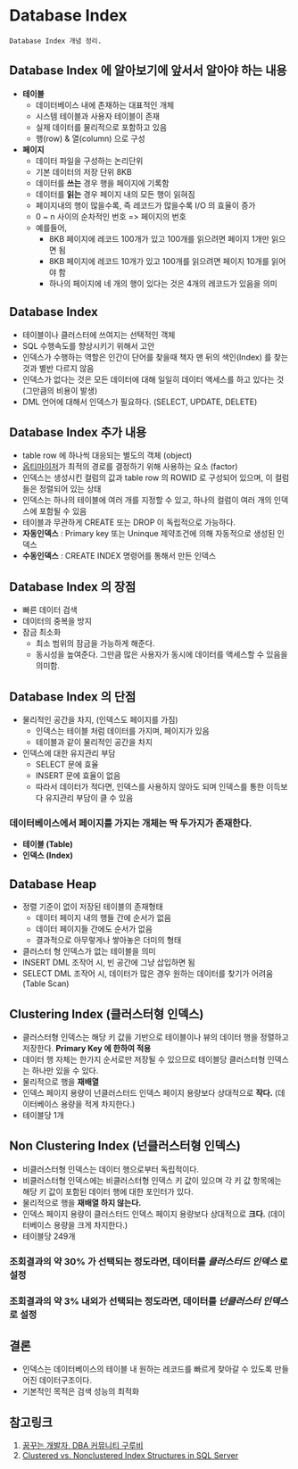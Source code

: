 # Database Index
```
Database Index 개념 정리.
```

## Database Index 에 알아보기에 앞서서 알아야 하는 내용
* __테이블__
  * 데이터베이스 내에 존재하는 대표적인 개체
  * 시스템 테이블과 사용자 테이블이 존재
  * 실제 데이터를 물리적으로 포함하고 있음
  * 행(row) & 열(column) 으로 구성
* __페이지__
  * 데이터 파일을 구성하는 논리단위
  * 기본 데이터의 저장 단위 8KB
  * 데이터를 __쓰는__ 경우 행을 페이지에 기록함
  * 데이터를 __읽는__ 경우 페이지 내의 모든 행이 읽혀짐
  * 페이지내의 행이 많을수록, 즉 레코드가 많을수록 I/O 의 효율이 증가
  * 0 ~ n 사이의 순차적인 번호 => 페이지의 번호
  * 예를들어,
    * 8KB 페이지에 레코드 100개가 있고 100개를 읽으려면 페이지 1개만 읽으면 됨
    * 8KB 페이지에 레코드 10개가 있고 100개를 읽으려면 페이지 10개를 읽어야 함
    * 하나의 페이지에 네 개의 행이 있다는 것은 4개의 레코드가 있음을 의미

## Database Index
* 테이블이나 클러스터에 쓰여지는 선택적인 객체
* SQL 수행속도를 향상시키기 위해서 고안
* 인덱스가 수행하는 역할은 인간이 단어를 찾을때 책자 맨 뒤의 색인(Index) 를 찾는것과 별반 다르지 않음
* 인덱스가 없다는 것은 모든 데이터에 대해 일일히 데이터 액세스를 하고 있다는 것 (그만큼의 비용이 발생)
* DML 언어에 대해서 인덱스가 필요하다. (SELECT, UPDATE, DELETE)

## Database Index 추가 내용
* table row 에 하나씩 대응되는 별도의 객체 (object)
* [옵티마이저](http://www.gurubee.net/lecture/2400)가 최적의 경로를 결정하기 위해 사용하는 요소 (factor)
* 인덱스는 생성시킨 컬럼의 값과 table row 의 ROWID 로 구성되어 있으며, 이 컬럼들은 정렬되어 있는 상태
* 인덱스는 하나의 테이블에 여러 개를 지정할 수 있고, 하나의 컬럼이 여러 개의 인덱스에 포함될 수 있음
* 테이블과 무관하게 CREATE 또는 DROP 이 독립적으로 가능하다.
* __자동인덱스__ : Primary key 또는 Uninque 제약조건에 의해 자동적으로 생성된 인덱스
* __수동인덱스__ : CREATE INDEX 명령어를 통해서 만든 인덱스

## Database Index 의 장점
* 빠른 데이터 검색
* 데이터의 중복을 방지
* 잠금 최소화
  * 최소 범위의 잠금을 가능하게 해준다.
  * 동시성을 높여준다. 그만큼 많은 사용자가 동시에 데이터를 액세스할 수 있음을 의미함.

## Database Index 의 단점
* 물리적인 공간을 차지, (인덱스도 페이지를 가짐)
  * 인덱스는 테이블 처럼 데이터를 가지며, 페이지가 있음
  * 테이블과 같이 물리적인 공간을 차지
* 인덱스에 대한 유지관리 부담
  * SELECT 문에 효율
  * INSERT 문에 효율이 없음
  * 따라서 데이터가 적다면, 인덱스를 사용하지 않아도 되며 인덱스를 통한 이득보다 유지관리 부담이 클 수 있음

### 데이터베이스에서 페이지를 가지는 개체는 딱 두가지가 존재한다.
* __테이블 (Table)__
* __인덱스 (Index)__

## Database Heap
* 정렬 기준이 없이 저장된 테이블의 존재형태
  * 데이터 페이지 내의 행들 간에 순서가 없음
  * 데이터 페이지들 간에도 순서가 없음
  * 결과적으로 아무렇게나 쌓아놓은 더미의 형태
* 클러스터 형 인덱스가 없는 테이블을 의미
* INSERT DML 조작어 시, 빈 공간에 그냥 삽입하면 됨
* SELECT DML 조작어 시, 데이터가 많은 경우 원하는 데이터를 찾기가 어려움 (Table Scan)

## Clustering Index (클러스터형 인덱스)
* 클러스터형 인덱스는 해당 키 값을 기반으로 테이블이나 뷰의 데이터 행을 정렬하고 저장한다. __Primary Key 에 한하여 적용__ 
* 데이터 행 자체는 한가지 순서로만 저장될 수 있으므로 테이블당 클러스터형 인덱스는 하나만 있을 수 있다.
* 물리적으로 행을 __재배열__
* 인덱스 페이지 용량이 넌클러스터드 인덱스 페이지 용량보다 상대적으로 __작다.__ (데이터베이스 용량을 적게 차지한다.)
* 테이블당 1개

## Non Clustering Index (넌클러스터형 인덱스)
* 비클러스터형 인덱스는 데이터 행으로부터 독립적이다. 
* 비클러스터형 인덱스에는 비클러스터형 인덱스 키 값이 있으며 각 키 값 항목에는 해당 키 값이 포함된 데이터 행에 대한 포인터가 있다. 
* 물리적으로 행을 __재배열 하지 않는다.__ 
* 인덱스 페이지 용량이 클러스터드 인덱스 페이지 용량보다 상대적으로 __크다.__ (데이터베이스 용량을 크게 차지한다.)
* 테이블당 249개

### 조회결과의 약 30% 가 선택되는 정도라면, 데이터를 _클러스터드 인덱스_ 로 설정

### 조회결과의 약 3% 내외가 선택되는 정도라면, 데이터를 _넌클러스터 인덱스_ 로 설정

## 결론
* 인덱스는 데이터베이스의 테이블 내 원하는 레코드를 빠르게 찾아갈 수 있도록 만들어진 데이터구조이다. 
* 기본적인 목적은 검색 성능의 최적화

## 참고링크
1. [꿈꾸는 개발자, DBA 커뮤니티 구루비](http://www.gurubee.net/)
2. [Clustered vs. Nonclustered Index Structures in SQL Server](https://www.youtube.com/watch?v=ITcOiLSfVJQ&t=363s)
